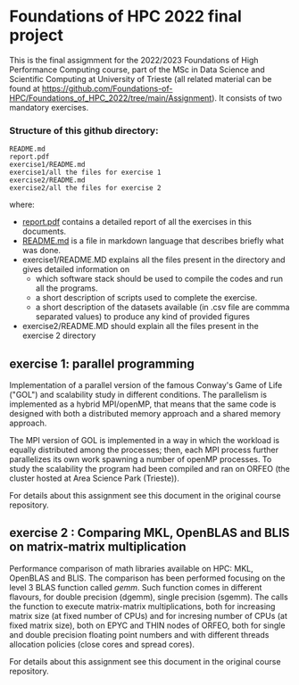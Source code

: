 # Foundations of HPC 2022 final project

This is the final assigmment for the 2022/2023 Foundations of High Performance Computing course, part of the MSc in Data Science and Scientific Computing at University of Trieste (all related material can be found at https://github.com/Foundations-of-HPC/Foundations_of_HPC_2022/tree/main/Assignment).
It consists of two mandatory exercises.

### Structure of this github directory: 

````
README.md
report.pdf
exercise1/README.md 
exercise1/all the files for exercise 1 
exercise2/README.md 
exercise2/all the files for exercise 2
````

where: 

- [report.pdf](report.pdf)            contains a detailed report of all the exercises in this documents.
- [README.md](README.md)             is a file in markdown language that describes briefly what was done. 
- exercise1/README.MD   explains all the files present in the directory and gives detailed information on
  - which software stack should be used to compile the codes and run all the programs.
  - a short description of scripts used to complete the exercise.
  - a short description of the datasets available (in .csv file are commma separated values) to produce any kind of provided figures
 - exercise2/README.MD should explain all the files present in the exercise 2 directory

## exercise 1:  parallel  programming  
Implementation of a parallel version of the famous Conway's Game of Life ("GOL") and scalability study in different conditions. The parallelism is implemented as a hybrid MPI/openMP, that means that the same code is designed with both a distributed memory approach and a shared memory approach.

The MPI version of GOL is implemented in a way in which the workload is equally distributed among the processes; then, each MPI process further parallelizes its own work spawning a number of openMP processes. To study the scalability the program had been compiled and ran on ORFEO (the cluster hosted at Area Science Park (Trieste)).

For details about this assignment see this document in the original course repository.

## exercise 2 : Comparing MKL, OpenBLAS and BLIS on matrix-matrix multiplication 

Performance comparison of math libraries available on HPC: MKL, OpenBLAS and BLIS.
The comparison has been performed focusing on the level 3 BLAS function called *gemm*. Such function comes in different flavours, for double precision (dgemm), single precision (sgemm). The calls the function to execute matrix-matrix multiplications, both for increasing matrix size (at fixed number of CPUs) and for incresing number of CPUs (at fixed matrix size), both on EPYC and THIN nodes of ORFEO, both for single and double precision floating point numbers and with different threads allocation policies (close cores and spread cores).

For details about this assignment see this document in the original course repository.

